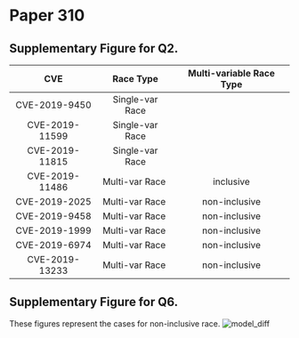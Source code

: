 # Paper 310

## Supplementary Figure for Q2. 

|CVE | Race Type | Multi-variable Race Type |
|:---:|:---:|:---:|
|CVE-2019-9450	|Single-var Race	||
|CVE-2019-11599	|Single-var Race	||
|CVE-2019-11815	|Single-var Race	||
|CVE-2019-11486	|Multi-var Race 	|inclusive|
|CVE-2019-2025	|Multi-var Race 	|non-inclusive|
|CVE-2019-9458	|Multi-var Race 	|non-inclusive|
|CVE-2019-1999	|Multi-var Race 	|non-inclusive|
|CVE-2019-6974	|Multi-var Race 	|non-inclusive|
|CVE-2019-13233	|Multi-var Race 	|non-inclusive|
## Supplementary Figure for Q6. 
These figures represent the cases for non-inclusive race.
![model_diff](https://user-images.githubusercontent.com/62744039/77764490-12b1fa00-7080-11ea-9bcd-d1cf9d15159a.png)
